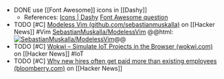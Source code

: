 - DONE use [[Font Awesome]] icons in [[Dashy]]
	- References:
	  [Icons | Dashy](https://dashy.to/docs/icons/#font-awesome)
	  [Font Awesome question](https://github.com/Lissy93/dashy/discussions/659#discussioncomment-3676377)
- TODO [#C] [Modeless Vim (github.com/sebastianmuskalla)](https://news.ycombinator.com/item?id=39008533) on [[Hacker News]] #Vim
  [SebastianMuskalla/ModelessVim](https://github.com/SebastianMuskalla/ModelessVim)
  @@html: <a href="https://github.com/SebastianMuskalla/ModelessVim/"><img src="https://github-readme-stats-astronomer.vercel.app/api/pin/?username=SebastianMuskalla&repo=ModelessVim&theme=tokyonight" alt="SebastianMuskalla/ModelessVim"/></a>@@
- TODO [#C] [Wokwi – Simulate IoT Projects in the Browser (wokwi.com)](https://news.ycombinator.com/item?id=38979792) on [[Hacker News]] #IoT
- TODO [#C] [Why new hires often get paid more than existing employees (bloomberry.com)](https://news.ycombinator.com/item?id=39008805) on [[Hacker News]]